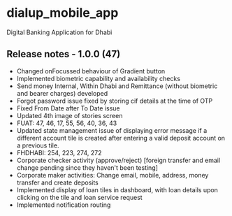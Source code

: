 # dialup_mobile_app

Digital Banking Application for Dhabi

## Release notes - 1.0.0 (47)

- Changed onFocussed behaviour of Gradient button
- Implemented biometric capability and availability checks
- Send money Internal, Within Dhabi and Remittance (without biometric and bearer charges) developed
- Forgot password issue fixed by storing cif details at the time of OTP
- Fixed From Date after To Date issue
- Updated 4th image of stories screen
- FUAT: 47, 46, 17, 55, 56, 40, 36, 43
- Updated state management issue of displaying error message if a different account tile is created after entering a valid deposit account on a previous tile.
- FHDHABI: 254, 223, 274, 272
- Corporate checker activity (approve/reject) [foreign transfer and email change pending since they haven't been testing]
- Corporate maker activities: Change email, mobile, address, money transfer and create deposits
- Implemented display of loan tiles in dashboard, with loan details upon clicking on the tile and loan service request
- Implemented notification routing
